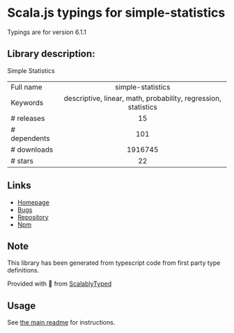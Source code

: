 
# Scala.js typings for simple-statistics

Typings are for version 6.1.1

## Library description:
Simple Statistics

|                    |                 |
| ------------------ | :-------------: |
| Full name          | simple-statistics |
| Keywords           | descriptive, linear, math, probability, regression, statistics |
| # releases         | 15 |
| # dependents       | 101 |
| # downloads        | 1916745 |
| # stars            | 22 |

## Links
- [Homepage](https://github.com/simple-statistics/simple-statistics#readme)
- [Bugs](https://github.com/simple-statistics/simple-statistics/issues)
- [Repository](https://github.com/simple-statistics/simple-statistics)
- [Npm](https://www.npmjs.com/package/simple-statistics)
    


## Note
This library has been generated from typescript code from first party type definitions.

Provided with :purple_heart: from [ScalablyTyped](https://github.com/oyvindberg/ScalablyTyped)

## Usage
See [the main readme](../../readme.md) for instructions.


